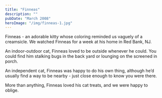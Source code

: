 ```yaml
---
title: "Finneas"
description: ""
pubDate: "March 2008"
heroImage: "/img/finneas-1.jpg"
---
```


<p>
    Finneas - an adorable kitty whose coloring reminded us vaguely of a creamsicle. We watched Finneas for a week at his home in Red Bank, NJ. 
</p>

<p>
    An indoor-outdoor cat, Finneas loved to be outside whenever he could. You could find him stalking bugs in the back yard or lounging on the screened in porch. 
</p>

<p>
    An independent cat, Finneas was happy to do his own thing, although he’d usually find a way to be nearby - just close enough to know you were there. 
</p>

<p>
    More than anything, Finneas loved his cat treats, and we were happy to oblige. 
</p>